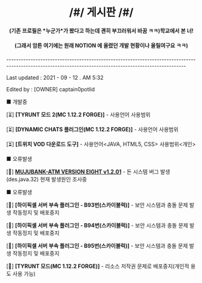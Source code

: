 <h1 align="center">/#/ 게시판 /#/</h1>

<h4 align="center">(기존 프로필은 *누군가*가 봤다고 하는데 괜히 부끄러워서 바꿈 ㅋㅋ)학교에서 본 너!</h4>

<h4 align="center">(그래서 암튼 여기에는 원래 NOTION 에 올렸던 개발 현황이나 올릴여구요 ㅋㅋ)</h4>

<h8 align="center">--------------------------------------------------------------------------------------------------------------------------------------------------------</h8>

<h8 align="left">Last updated : 2021 - 09 - 12 . AM 5:32</h8>

<h8 align="left">Edited by : [OWNER] captain0potlid</h8>

 ■ 개발중

[⏳] **[TYRUNT 모드 2(MC 1.12.2 FORGE)]** - 사용언어<JAVA> 사용범위<ALL>
  
[⏳] **[DYNAMIC CHATS 플러그인(MC 1.12.2 FORGE)]** - 사용언어<JAVA> 사용범위<ALL>
  
[⏳] **[트위치 VOD 다운로드 도구]** - 사용언어<JAVA, HTML5, CSS> 사용범위<개인>

 ■ 오류발생
  
[🚧] **[MUJUBANK-ATM VERSION EIGHT v1.2.01](https://github.com/captain0potlid/mujubank8atm)** - 돈 시스템 버그 발생(des.java.32) 현재 발생원인 조사중
  
 ■ 오류발생
  
[🛑] **[하이픽셀 서버 부속 플러그인 - B93번(스카이블럭)]** - 보안 시스템과 충돌 문제 발생 작동정지 및 배포중지
  
[🛑] **[하이픽셀 서버 부속 플러그인 - B94번(스카이블럭)]** - 보안 시스템과 충돌 문제 발생 작동정지 및 배포중지
  
[🛑] **[하이픽셀 서버 부속 플러그인 - B95번(스카이블럭)]** - 보안 시스템과 충돌 문제 발생 작동정지 및 배포중지
  
[🛑] **[TYRUNT 모드(MC 1.12.2 FORGE)]** - 리소스 저작권 문제로 배포중지(개인적 용도 사용 가능)

